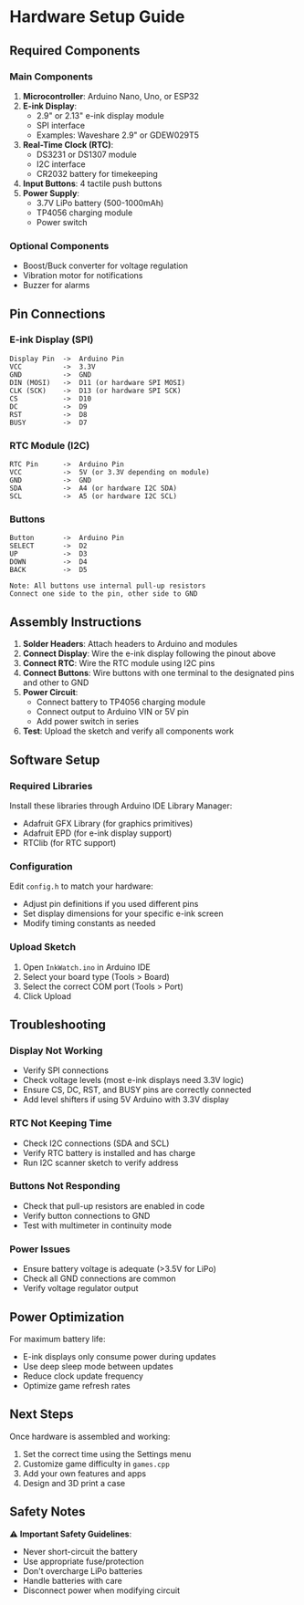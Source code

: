 # Hardware Setup Guide

## Required Components

### Main Components
1. **Microcontroller**: Arduino Nano, Uno, or ESP32
2. **E-ink Display**: 
   - 2.9" or 2.13" e-ink display module
   - SPI interface
   - Examples: Waveshare 2.9" or GDEW029T5
3. **Real-Time Clock (RTC)**: 
   - DS3231 or DS1307 module
   - I2C interface
   - CR2032 battery for timekeeping
4. **Input Buttons**: 4 tactile push buttons
5. **Power Supply**:
   - 3.7V LiPo battery (500-1000mAh)
   - TP4056 charging module
   - Power switch

### Optional Components
- Boost/Buck converter for voltage regulation
- Vibration motor for notifications
- Buzzer for alarms

## Pin Connections

### E-ink Display (SPI)
```
Display Pin  ->  Arduino Pin
VCC          ->  3.3V
GND          ->  GND
DIN (MOSI)   ->  D11 (or hardware SPI MOSI)
CLK (SCK)    ->  D13 (or hardware SPI SCK)
CS           ->  D10
DC           ->  D9
RST          ->  D8
BUSY         ->  D7
```

### RTC Module (I2C)
```
RTC Pin      ->  Arduino Pin
VCC          ->  5V (or 3.3V depending on module)
GND          ->  GND
SDA          ->  A4 (or hardware I2C SDA)
SCL          ->  A5 (or hardware I2C SCL)
```

### Buttons
```
Button       ->  Arduino Pin
SELECT       ->  D2
UP           ->  D3
DOWN         ->  D4
BACK         ->  D5

Note: All buttons use internal pull-up resistors
Connect one side to the pin, other side to GND
```

## Assembly Instructions

1. **Solder Headers**: Attach headers to Arduino and modules
2. **Connect Display**: Wire the e-ink display following the pinout above
3. **Connect RTC**: Wire the RTC module using I2C pins
4. **Connect Buttons**: Wire buttons with one terminal to the designated pins and other to GND
5. **Power Circuit**: 
   - Connect battery to TP4056 charging module
   - Connect output to Arduino VIN or 5V pin
   - Add power switch in series
6. **Test**: Upload the sketch and verify all components work

## Software Setup

### Required Libraries
Install these libraries through Arduino IDE Library Manager:
- Adafruit GFX Library (for graphics primitives)
- Adafruit EPD (for e-ink display support)
- RTClib (for RTC support)

### Configuration
Edit `config.h` to match your hardware:
- Adjust pin definitions if you used different pins
- Set display dimensions for your specific e-ink screen
- Modify timing constants as needed

### Upload Sketch
1. Open `InkWatch.ino` in Arduino IDE
2. Select your board type (Tools > Board)
3. Select the correct COM port (Tools > Port)
4. Click Upload

## Troubleshooting

### Display Not Working
- Verify SPI connections
- Check voltage levels (most e-ink displays need 3.3V logic)
- Ensure CS, DC, RST, and BUSY pins are correctly connected
- Add level shifters if using 5V Arduino with 3.3V display

### RTC Not Keeping Time
- Check I2C connections (SDA and SCL)
- Verify RTC battery is installed and has charge
- Run I2C scanner sketch to verify address

### Buttons Not Responding
- Check that pull-up resistors are enabled in code
- Verify button connections to GND
- Test with multimeter in continuity mode

### Power Issues
- Ensure battery voltage is adequate (>3.5V for LiPo)
- Check all GND connections are common
- Verify voltage regulator output

## Power Optimization

For maximum battery life:
- E-ink displays only consume power during updates
- Use deep sleep mode between updates
- Reduce clock update frequency
- Optimize game refresh rates

## Next Steps

Once hardware is assembled and working:
1. Set the correct time using the Settings menu
2. Customize game difficulty in `games.cpp`
3. Add your own features and apps
4. Design and 3D print a case

## Safety Notes

⚠️ **Important Safety Guidelines**:
- Never short-circuit the battery
- Use appropriate fuse/protection
- Don't overcharge LiPo batteries
- Handle batteries with care
- Disconnect power when modifying circuit
